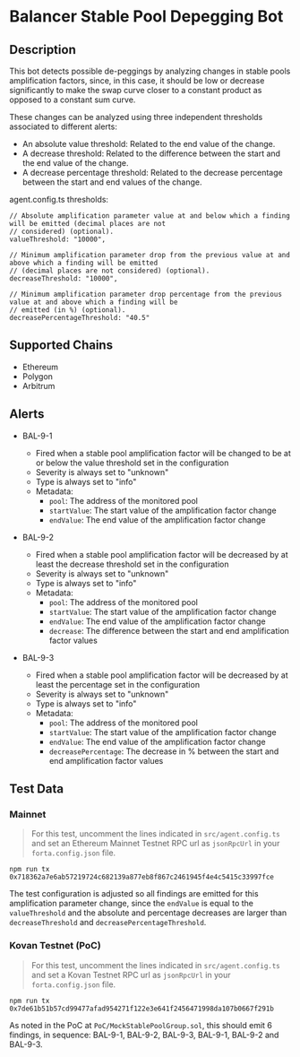 # Balancer Stable Pool Depegging Bot

## Description

This bot detects possible de-peggings by analyzing changes in stable pools amplification factors, since, in this case,
it should be low or decrease significantly to make the swap curve closer to a constant product as opposed to a constant
sum curve.

These changes can be analyzed using three independent thresholds associated to different alerts:

- An absolute value threshold: Related to the end value of the change.
- A decrease threshold: Related to the difference between the start and the end value of the change.
- A decrease percentage threshold: Related to the decrease percentage between the start and end values of the change.

agent.config.ts thresholds:

    // Absolute amplification parameter value at and below which a finding will be emitted (decimal places are not
    // considered) (optional).
    valueThreshold: "10000",

    // Minimum amplification parameter drop from the previous value at and above which a finding will be emitted
    // (decimal places are not considered) (optional).
    decreaseThreshold: "10000",

    // Minimum amplification parameter drop percentage from the previous value at and above which a finding will be
    // emitted (in %) (optional).
    decreasePercentageThreshold: "40.5"

## Supported Chains

- Ethereum
- Polygon
- Arbitrum

## Alerts

- BAL-9-1

  - Fired when a stable pool amplification factor will be changed to be at or below the value threshold set in the configuration
  - Severity is always set to "unknown"
  - Type is always set to "info"
  - Metadata:
    - `pool`: The address of the monitored pool
    - `startValue`: The start value of the amplification factor change
    - `endValue`: The end value of the amplification factor change

- BAL-9-2

  - Fired when a stable pool amplification factor will be decreased by at least the decrease threshold set in the configuration
  - Severity is always set to "unknown"
  - Type is always set to "info"
  - Metadata:
    - `pool`: The address of the monitored pool
    - `startValue`: The start value of the amplification factor change
    - `endValue`: The end value of the amplification factor change
    - `decrease`: The difference between the start and end amplification factor values

- BAL-9-3
  - Fired when a stable pool amplification factor will be decreased by at least the percentage set in the configuration
  - Severity is always set to "unknown"
  - Type is always set to "info"
  - Metadata:
    - `pool`: The address of the monitored pool
    - `startValue`: The start value of the amplification factor change
    - `endValue`: The end value of the amplification factor change
    - `decreasePercentage`: The decrease in % between the start and end amplification factor values

## Test Data

### Mainnet

> For this test, uncomment the lines indicated in `src/agent.config.ts` and set an Ethereum Mainnet Testnet RPC url as
> `jsonRpcUrl` in your `forta.config.json` file.

```
npm run tx 0x718362a7e6ab57219724c682139a877eb8f867c2461945f4e4c5415c33997fce
```

The test configuration is adjusted so all findings are emitted for this amplification parameter change, since the
`endValue` is equal to the `valueThreshold` and the absolute and percentage decreases are larger than
`decreaseThreshold` and `decreasePercentageThreshold`.

### Kovan Testnet (PoC)

> For this test, uncomment the lines indicated in `src/agent.config.ts` and set a Kovan Testnet RPC url as `jsonRpcUrl`
> in your `forta.config.json` file.

```
npm run tx 0x7de61b51b57cd99477afad954271f122e3e641f2456471998da107b0667f291b
```

As noted in the PoC at `PoC/MockStablePoolGroup.sol`, this should emit 6 findings, in sequence: BAL-9-1, BAL-9-2,
BAL-9-3, BAL-9-1, BAL-9-2 and BAL-9-3.
